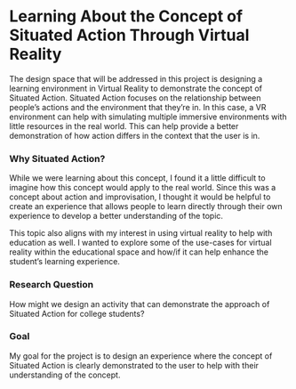 # Learning About the Concept of Situated Action Through Virtual Reality

The design space that will be addressed in this project is designing a learning environment in Virtual Reality to demonstrate the concept of Situated Action. Situated Action focuses on the relationship between people’s actions and the environment that they’re in. In this case, a VR environment can help with simulating multiple immersive environments with little resources in the real world. This can help provide a better demonstration of how action differs in the context that the user is in.
### Why Situated Action?
While we were learning about this concept, I found it a little difficult to imagine how this concept would apply to the real world. Since this was a concept about action and improvisation, I thought it would be helpful to create an experience that allows people to learn directly through their own experience to develop a better understanding of the topic. 

This topic also aligns with my interest in using virtual reality to help with education as well. I wanted to explore some of the use-cases for virtual reality within the educational space and how/if it can help enhance the student’s learning experience.
### Research Question
How might we design an activity that can demonstrate the approach of Situated Action for college students?
### Goal
My goal for the project is to design an experience where the concept of Situated Action is clearly demonstrated to the user to help with their understanding of the concept.
